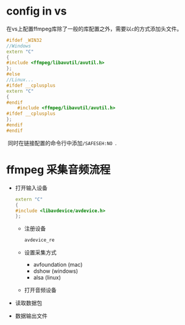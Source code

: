 # config in vs

​		在vs上配置ffmpeg库除了一般的库配置之外，需要以`c`的方式添加头文件。

```c++
#ifdef _WIN32
//Windows
extern "C"
{
#include <ffmpeg/libavutil/avutil.h>
};
#else
//Linux...
#ifdef __cplusplus
extern "C"
{
#endif
	#include <ffmpeg/libavutil/avutil.h>
#ifdef __cplusplus
};
#endif
#endif
```

​		同时在链接配置的命令行中添加`/SAFESEH:NO `.



# ffmpeg 采集音频流程

- 打开输入设备

  ```c++
  extern "C"
  {
  #include <libavdevice/avdevice.h>  
  };
  ```

  - 注册设备

    ```c++
    avdevice_re 
    ```

    

  - 设置采集方式

    - avfoundation  (mac)
    - dshow  (windows)
    - alsa  (linux)

  - 打开音频设备

- 读取数据包

- 数据输出文件